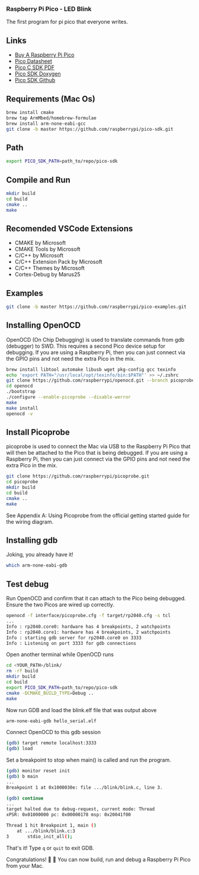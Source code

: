 ### Raspberry Pi Pico - LED Blink

The first program for pi pico that everyone writes.

## Links
- [Buy A Raspberry Pi Pico](https://www.raspberrypi.com/products/raspberry-pi-pico/)
- [Pico Datasheet](https://datasheets.raspberrypi.com/pico/pico-datasheet.pdf)
- [Pico C SDK PDF](https://datasheets.raspberrypi.com/pico/raspberry-pi-pico-c-sdk.pdf)
- [Pico SDK Doxygen](https://raspberrypi.github.io/pico-sdk-doxygen/)
- [Pico SDK Github](https://github.com/raspberrypi/pico-sdk)

## Requirements (Mac Os)
```bash
brew install cmake
brew tap ArmMbed/homebrew-formulae
brew install arm-none-eabi-gcc
git clone -b master https://github.com/raspberrypi/pico-sdk.git
```

## Path
```bash
export PICO_SDK_PATH=path_to/repo/pico-sdk
```

## Compile and Run
```bash
mkdir build
cd build
cmake ..
make
```

## Recomended VSCode Extensions
- CMAKE by Microsoft
- CMAKE Tools by Microsoft
- C/C++ by Microsoft
- C/C++ Extension Pack by Microsoft
- C/C++ Themes by Microsoft
- Cortex-Debug by Marus25

## Examples
```bash
git clone -b master https://github.com/raspberrypi/pico-examples.git
```

## Installing OpenOCD
OpenOCD (On Chip Debugging) is used to translate commands from gdb (debugger) to SWD.
This requires a second Pico device setup for debugging. If you are using a Raspberry Pi, then you can just connect via the GPIO pins and not need the extra Pico in the mix.

```bash
brew install libtool automake libusb wget pkg-config gcc texinfo
echo 'export PATH="/usr/local/opt/texinfo/bin:$PATH"' >> ~/.zshrc
git clone https://github.com/raspberrypi/openocd.git --branch picoprobe --depth=1
cd openocd
./bootstrap
./configure --enable-picoprobe --disable-werror
make
make install
openocd -v
```

## Install Picoprobe
picoprobe is used to connect the Mac via USB to the Raspberry Pi Pico that will then be attached to the Pico that is being debugged. If you are using a Raspberry Pi, then you can just connect via the GPIO pins and not need the extra Pico in the mix.

```bash
git clone https://github.com/raspberrypi/picoprobe.git
cd picoprobe
mkdir build
cd build
cmake ..
make
```

See Appendix A: Using Picoprobe from the official getting started guide for the wiring diagram.

## Installing gdb 
Joking, you already have it!

```bash
which arm-none-eabi-gdb
```

## Test debug
Run OpenOCD and confirm that it can attach to the Pico being debugged. Ensure the two Picos are wired up correctly.

```bash
openocd -f interface/picoprobe.cfg -f target/rp2040.cfg -s tcl
...
Info : rp2040.core0: hardware has 4 breakpoints, 2 watchpoints
Info : rp2040.core1: hardware has 4 breakpoints, 2 watchpoints
Info : starting gdb server for rp2040.core0 on 3333
Info : Listening on port 3333 for gdb connections
```

Open another terminal while OpenOCD runs
```bash
cd <YOUR_PATH>/blink/
rm -rf build
mkdir build
cd build
export PICO_SDK_PATH=path_to/repo/pico-sdk
cmake -DCMAKE_BUILD_TYPE=Debug ..
make
```

Now run GDB and load the blink.elf file that was output above
```bash
arm-none-eabi-gdb hello_serial.elf
```

Connect OpenOCD to this gdb session
```bash
(gdb) target remote localhost:3333
(gdb) load
```

Set a breakpoint to stop when main() is called and run the program.
```bash
(gdb) monitor reset init
(gdb) b main
...
Breakpoint 1 at 0x1000030e: file .../blink/blink.c, line 3.

(gdb) continue
...
target halted due to debug-request, current mode: Thread
xPSR: 0x01000000 pc: 0x00000178 msp: 0x20041f00

Thread 1 hit Breakpoint 1, main ()
    at .../blink/blink.c:3
3	    stdio_init_all();
```
That's it! Type `q` or `quit` to exit GDB.

Congratulations! 🥳 🎉 You can now build, run and debug a Raspberry Pi Pico from your Mac.